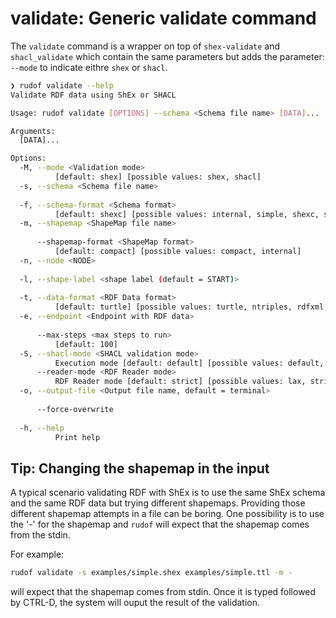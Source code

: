 # validate: Generic validate command

The `validate` command is a wrapper on top of `shex-validate` and `shacl_validate` which contain the same parameters but adds the parameter: `--mode` to indicate eithre `shex` or `shacl`.

```sh
❯ rudof validate --help
Validate RDF data using ShEx or SHACL

Usage: rudof validate [OPTIONS] --schema <Schema file name> [DATA]...

Arguments:
  [DATA]...  

Options:
  -M, --mode <Validation mode>
          [default: shex] [possible values: shex, shacl]
  -s, --schema <Schema file name>
          
  -f, --schema-format <Schema format>
          [default: shexc] [possible values: internal, simple, shexc, shexj, turtle, ntriples, rdfxml, trig, n3, nquads]
  -m, --shapemap <ShapeMap file name>
          
      --shapemap-format <ShapeMap format>
          [default: compact] [possible values: compact, internal]
  -n, --node <NODE>
          
  -l, --shape-label <shape label (default = START)>
          
  -t, --data-format <RDF Data format>
          [default: turtle] [possible values: turtle, ntriples, rdfxml, trig, n3, nquads]
  -e, --endpoint <Endpoint with RDF data>
          
      --max-steps <max steps to run>
          [default: 100]
  -S, --shacl-mode <SHACL validation mode>
          Execution mode [default: default] [possible values: default, sparql]
      --reader-mode <RDF Reader mode>
          RDF Reader mode [default: strict] [possible values: lax, strict]
  -o, --output-file <Output file name, default = terminal>
          
      --force-overwrite
          
  -h, --help
          Print help
```

## Tip: Changing the shapemap in the input

A typical scenario validating RDF with ShEx is to use the same ShEx schema and the same RDF data but trying different shapemaps. 
Providing those different shapemap attempts in a file can be boring. One possibility is to use the '-' for the shapemap and `rudof` will expect that the shapemap comes from the stdin. 

For example:

```sh
rudof validate -s examples/simple.shex examples/simple.ttl -m -
```

will expect that the shapemap comes from stdin. Once it is typed followed by CTRL-D, the system will ouput the result of the validation.
